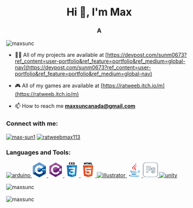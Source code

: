 <h1 align="center">Hi 👋, I'm Max</h1>
<h3 align="center">A</h3>

<p align="left"> <img src="https://komarev.com/ghpvc/?username=maxsunc&label=Profile%20views&color=0e75b6&style=flat" alt="maxsunc" /> </p>

- 👨‍💻 All of my projects are available at [https://devpost.com/sunm0673?ref_content=user-portfolio&ref_feature=portfolio&ref_medium=global-nav](https://devpost.com/sunm0673?ref_content=user-portfolio&ref_feature=portfolio&ref_medium=global-nav)

- 🎮 All of my games are available at [https://ratweeb.itch.io/m](https://ratweeb.itch.io/m)

- 📫 How to reach me **maxsuncanada@gmail.com**

<h3 align="left">Connect with me:</h3>
<p align="left">
<a href="https://linkedin.com/in/max-sun1" target="blank"><img align="center" src="https://raw.githubusercontent.com/rahuldkjain/github-profile-readme-generator/master/src/images/icons/Social/linked-in-alt.svg" alt="max-sun1" height="30" width="40" /></a>
<a href="https://www.leetcode.com/ratweebmax113" target="blank"><img align="center" src="https://raw.githubusercontent.com/rahuldkjain/github-profile-readme-generator/master/src/images/icons/Social/leet-code.svg" alt="ratweebmax113" height="30" width="40" /></a>
</p>

<h3 align="left">Languages and Tools:</h3>
<p align="left"> <a href="https://www.arduino.cc/" target="_blank" rel="noreferrer"> <img src="https://cdn.worldvectorlogo.com/logos/arduino-1.svg" alt="arduino" width="40" height="40"/> </a> <a href="https://www.w3schools.com/cpp/" target="_blank" rel="noreferrer"> <img src="https://raw.githubusercontent.com/devicons/devicon/master/icons/cplusplus/cplusplus-original.svg" alt="cplusplus" width="40" height="40"/> </a> <a href="https://www.w3schools.com/cs/" target="_blank" rel="noreferrer"> <img src="https://raw.githubusercontent.com/devicons/devicon/master/icons/csharp/csharp-original.svg" alt="csharp" width="40" height="40"/> </a> <a href="https://www.w3schools.com/css/" target="_blank" rel="noreferrer"> <img src="https://raw.githubusercontent.com/devicons/devicon/master/icons/css3/css3-original-wordmark.svg" alt="css3" width="40" height="40"/> </a> <a href="https://www.w3.org/html/" target="_blank" rel="noreferrer"> <img src="https://raw.githubusercontent.com/devicons/devicon/master/icons/html5/html5-original-wordmark.svg" alt="html5" width="40" height="40"/> </a> <a href="https://www.adobe.com/in/products/illustrator.html" target="_blank" rel="noreferrer"> <img src="https://www.vectorlogo.zone/logos/adobe_illustrator/adobe_illustrator-icon.svg" alt="illustrator" width="40" height="40"/> </a> <a href="https://www.java.com" target="_blank" rel="noreferrer"> <img src="https://raw.githubusercontent.com/devicons/devicon/master/icons/java/java-original.svg" alt="java" width="40" height="40"/> </a> <a href="https://www.photoshop.com/en" target="_blank" rel="noreferrer"> <img src="https://raw.githubusercontent.com/devicons/devicon/master/icons/photoshop/photoshop-line.svg" alt="photoshop" width="40" height="40"/> </a> <a href="https://unity.com/" target="_blank" rel="noreferrer"> <img src="https://www.vectorlogo.zone/logos/unity3d/unity3d-icon.svg" alt="unity" width="40" height="40"/> </a> </p>

<p><img align="center" src="https://github-readme-stats.vercel.app/api/top-langs?username=maxsunc&show_icons=true&locale=en&layout=compact" alt="maxsunc" /></p>

<p><img align="center" src="https://github-readme-streak-stats.herokuapp.com/?user=maxsunc&" alt="maxsunc" /></p>
